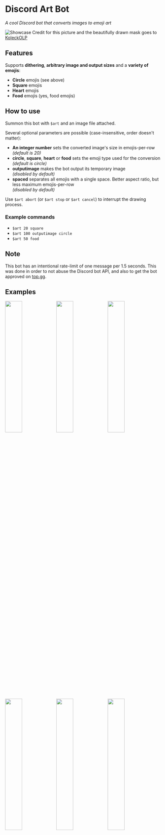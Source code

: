 # Discord Art Bot
_A cool Discord bot that converts images to emoji art_

![Showcase](https://imgur.com/YjsYK3l.png)
Credit for this picture and the beautifully drawn mask goes to [KoleckOLP](https://github.com/KoleckOLP/)

## Features

Supports **dithering**, **arbitrary image and output sizes** and a **variety of emojis**:
- **Circle** emojis (see above)
- **Square** emojis
- **Heart** emojis
- **Food** emojis (yes, food emojis)

## How to use

Summon this bot with `$art` and an image file attached.

Several optional parameters are possible (case-insensitive, order doesn't matter):
- **An integer number** sets the converted image's size in emojis-per-row<br/>_(default is 20)_
- **circle**, **square**, **heart** or **food** sets the emoji type used for the conversion<br/>_(default is circle)_
- **outputimage** makes the bot output its temporary image<br/>_(disabled by default)_
- **spaced** separates all emojis with a single space. Better aspect ratio, but less maximum emojis-per-row<br/>_(disabled by default)_

Use `$art abort` (or `$art stop` or `$art cancel`) to interrupt the drawing process.

### Example commands
- `$art 20 square`
- `$art 100 outputimage circle`
- `$art 50 food`

## Note
This bot has an intentional rate-limit of one message per 1.5 seconds. This was done in order to not abuse the Discord bot API, and also to get the bot approved on [top.gg](https://top.gg).

## Examples
<img src="https://imgur.com/HVCjtmx.png" width=33%><img src="https://imgur.com/Ci0BSr5.png" width=33%><img src="https://imgur.com/Gpzajqr.png" width=33%>
<img src="https://imgur.com/mkhqp5q.png" width=33%><img src="https://imgur.com/U0aTxry.png" width=33%><img src="https://imgur.com/E7TJi7x.png" width=33%>
